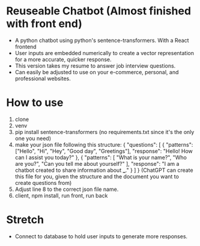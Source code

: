 # Reuseable Chatbot (Almost finished with front end)

- A python chatbot using python's sentence-transformers. With a React frontend
- User inputs are embedded numerically to create a vector representation for a more accurate, quicker response.
- This version takes my resume to answer job interview questions.
- Can easily be adjusted to use on your e-commerce, personal, and professional websites.

# How to use

1. clone
2. venv
3. pip install sentence-transformers (no requirements.txt since it's the only one you need)
4. make your json file following this structure:
   {
   "questions": [
   {
   "patterns": ["Hello", "Hi", "Hey", "Good day", "Greetings"],
   "response": "Hello! How can I assist you today?"
   },
   {
   "patterns": [
   "What is your name?",
   "Who are you?",
   "Can you tell me about yourself?"
   ],
   "response": "I am a chatbot created to share information about **\_**."
   }
   ]
   }
   (ChatGPT can create this file for you, given the structure and the document you want to create questions from)
5. Adjust line 8 to the correct json file name.
6. client, npm install, run front, run back

# Stretch

- Connect to database to hold user inputs to generate more responses.
